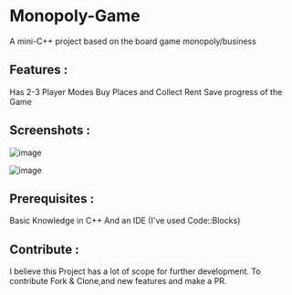 # Monopoly-Game
A mini-C++ project based on the board game monopoly/business

## Features :
Has 2-3 Player Modes 
Buy Places and Collect Rent
Save progress of the Game 

## Screenshots :
![image](https://user-images.githubusercontent.com/76152032/145793066-95a48675-1021-4b43-b7ba-8f551727c196.png)

![image](https://user-images.githubusercontent.com/76152032/145793273-f6b642a8-526b-42c1-9efb-9eb65f368de6.png)

## Prerequisites :
Basic Knowledge in C++
And an IDE (I've used Code::Blocks) 

## Contribute :
I believe this Project has a lot of scope for further development.
To contribute Fork & Clone,and new features and make a PR. 
